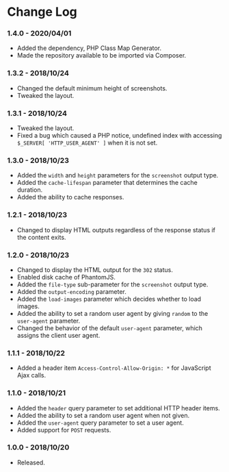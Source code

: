 # Change Log

### 1.4.0 - 2020/04/01
- Added the dependency, PHP Class Map Generator.
- Made the repository available to be imported via Composer.  

### 1.3.2 - 2018/10/24
- Changed the default minimum height of screenshots.
- Tweaked the layout.

### 1.3.1 - 2018/10/24
- Tweaked the layout.
- Fixed a bug which caused a PHP notice, undefined index with accessing `$_SERVER[ 'HTTP_USER_AGENT' ]` when it is not set. 

### 1.3.0 - 2018/10/23
- Added the `width` and `height` parameters for the `screenshot` output type.
- Added the `cache-lifespan` parameter that determines the cache duration.
- Added the ability to cache responses.

### 1.2.1 - 2018/10/23
- Changed to display HTML outputs regardless of the response status if the content exits.

### 1.2.0 - 2018/10/23
- Changed to display the HTML output for the `302` status.
- Enabled disk cache of PhantomJS.
- Added the `file-type` sub-parameter for the `screenshot` output type. 
- Added the `output-encoding` parameter.
- Added the `load-images` parameter which decides whether to load images.
- Added the ability to set a random user agent by giving `random` to the `user-agent` parameter. 
- Changed the behavior of the default `user-agent` parameter, which assigns the client user agent.

### 1.1.1 - 2018/10/22
- Added a header item `Access-Control-Allow-Origin: *` for JavaScript Ajax calls.  

### 1.1.0 - 2018/10/21
- Added the `header` query parameter to set additional HTTP header items. 
- Added the ability to set a random user agent when not given. 
- Added the `user-agent` query parameter to set a user agent.
- Added support for `POST` requests.   

### 1.0.0 - 2018/10/20
- Released.